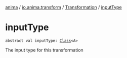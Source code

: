 [anima](../../index.md) / [io.anima.transform](../index.md) / [Transformation](index.md) / [inputType](./input-type.md)

# inputType

`abstract val inputType: `[`Class`](https://docs.oracle.com/javase/6/docs/api/java/lang/Class.html)`<A>`

The input type for this transformation

